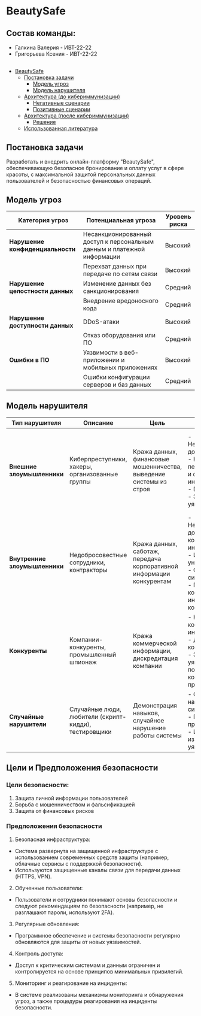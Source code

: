# <a name="Start"> BeautySafe</a>

## Состав команды:
- Галкина Валерия - ИВТ-22-22
- Григорьева Ксения - ИВТ-22-22

##
- [BeautySafe](#Start)
   - [Постановка задачи](#Task)
      - [Модель угроз](#Threats)
      - [Модель нарушителя](#Intruder)
   - [Архитектура (до кибериммунизации)](#Architecture1)
      - [Негативные сценарии](#NegativeScenarios)
      - [Позитивные сценарии](#PositiveScenarios)
   - [Архитектура (после кибериммунизации)](#Architecture2)
      - [Решение](#Decision)
   - [Использованная литература](#Sources)

## <a name="Task"> Постановка задачи</a>
Разработать и внедрить онлайн-платформу "BeautySafe", обеспечивающую безопасное бронирование и оплату услуг в сфере красоты, с максимальной защитой персональных данных пользователей и безопасностью финансовых операций.

## <a name="Threats">Модель угроз</a>
| Категория угроз | Потенциальная угроза | Уровень риска |
| --------------- | ----------- | ----------- |
| **Нарушение конфиденциальности** | Несанкционированный доступ к персональным данным и платежной информации | Высокий |
|                                     | Перехват данных при передаче по сетям связи | Высокий |
| **Нарушение целостности данных** | Изменение данных без санкционирования  | Средний |
|                                     | Внедрение вредоносного кода | Средний |
| **Нарушение доступности данных**    | DDoS-атаки  | Высокий |
|                                     | Отказ оборудования или ПО | Средний |
| **Ошибки в ПО**                     | Уязвимости в веб-приложении и мобильных приложениях | Высокий |
|                                     | Ошибки конфигурации серверов и баз данных | Средний |


## <a name="Intruder">Модель нарушителя</a>

| **Тип нарушителя**        | **Описание**                                      | **Цель**                                                      | **Угрозы**                                                                                     | **Меры защиты**                                                                                                                                                       |
|---------------------------|---------------------------------------------------|---------------------------------------------------------------|------------------------------------------------------------------------------------------------|-----------------------------------------------------------------------------------------------------------------------------------------------------------------------|
| **Внешние злоумышленники**| Киберпреступники, хакеры, организованные группы   | Кража данных, финансовые мошенничества, выведение системы из строя | - Несанкционированный доступ к системе<br>- Кража персональных данных и финансовой информации<br>- DDoS атаки<br>- Эксплуатация уязвимостей в ПО | - Двухфакторная аутентификация <br>- Шифрование данных <br>- Ограничение доступа на основе ролей и привилегий <br>- Облачная защита от DDoS <br>- Регулярные обновления  |
| **Внутренние злоумышленники** | Недобросовестные сотрудники, контракторы         | Кража данных, саботаж, передача корпоративной информации конкурентам | - Несанкционированный доступ к конфиденциальной информации<br>- Изменение или уничтожение данных<br>- Саботаж работы системы<br>- Передача корпоративной информации конкурентам | - Ограничение прав доступа <br>- Мониторинг и журналирование действий сотрудников<br>- Проведение аудитов безопасности<br>- Обучение сотрудников политикам безопасности |
| **Конкуренты**            | Компании-конкуренты, промышленный шпионаж         | Кража коммерческой информации, дискредитация компании          | - Кража коммерческой информации<br>- Дискредитация компании<br>- Эксплуатация уязвимостей для получения конкурентного преимущества | - Шифрование данных<br>- Пентесты<br>- Обучение сотрудников<br>- Политика конфиденциальности и защита интеллектуальной собственности |
| **Случайные нарушители**  | Случайные люди, любители (скрипт-кидди), тестировщики | Демонстрация навыков, случайное нарушение работы системы        | - Случайное нарушение работы системы<br>- Перехват данных при передаче<br>- Использование известных уязвимостей | - Обучение пользователей<br>- Регулярные обновления <br>- Шифрование данных  |

## <a name="Purposes">Цели и Предположения безопасности</a>
### Цели безопасности:  
1. Защита личной информации пользователей
2. Борьба с мошенничеством и фальсификацией
3. Защита от финансовых рисков  

### Предположения безопасности  
1. Безопасная инфраструктура:
- Система развернута на защищенной инфраструктуре с использованием современных средств защиты (например, облачные сервисы с поддержкой безопасности).
- Используются защищенные каналы связи для передачи данных (HTTPS, VPN).
2. Обученные пользователи:
- Пользователи и сотрудники понимают основы безопасности и следуют рекомендациям по безопасности (например, не разглашают пароли, используют 2FA).
3. Регулярные обновления:
- Программное обеспечение и системы безопасности регулярно обновляются для защиты от новых уязвимостей.
4. Контроль доступа:
- Доступ к критическим системам и данным ограничен и контролируется на основе принципов минимальных привилегий.
5. Мониторинг и реагирование на инциденты:
- В системе реализованы механизмы мониторинга и обнаружения угроз, а также процедуры реагирования на инциденты безопасности.
